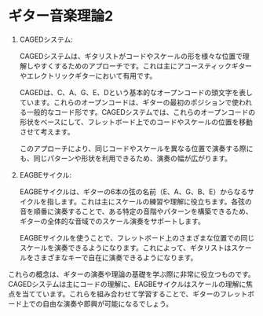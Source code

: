 # ギター音楽理論2


1. CAGEDシステム:

    CAGEDシステムは、ギタリストがコードやスケールの形を様々な位置で理解しやすくするためのアプローチです。これは主にアコースティックギターやエレクトリックギターにおいて有用です。

    CAGEDは、C、A、G、E、Dという基本的なオープンコードの頭文字を表しています。これらのオープンコードは、ギターの最初のポジションで使われる一般的なコード形です。CAGEDシステムでは、これらのオープンコードの形状をベースにして、フレットボード上でのコードやスケールの位置を移動させて考えます。

    このアプローチにより、同じコードやスケールを異なる位置で演奏する際にも、同じパターンや形状を利用できるため、演奏の幅が広がります。

1. EAGBEサイクル: 

    EAGBEサイクルは、ギターの6本の弦の名前（E、A、G、B、E）からなるサイクルを指します。これは主にスケールの練習や理解に役立ちます。各弦の音を順番に演奏することで、ある特定の音階やパターンを構築できるため、ギターの全体的な音域でのスケール演奏をサポートします。

    EAGBEサイクルを使うことで、フレットボード上のさまざまな位置での同じスケールを演奏できるようになります。これによって、ギタリストはスケールをさまざまなキーで自在に演奏できるようになります。

これらの概念は、ギターの演奏や理論の基礎を学ぶ際に非常に役立つものです。CAGEDシステムは主にコードの理解に、EAGBEサイクルはスケールの理解に焦点を当てています。これらを組み合わせて学習することで、ギターのフレットボード上での自由な演奏や即興が可能になるでしょう。